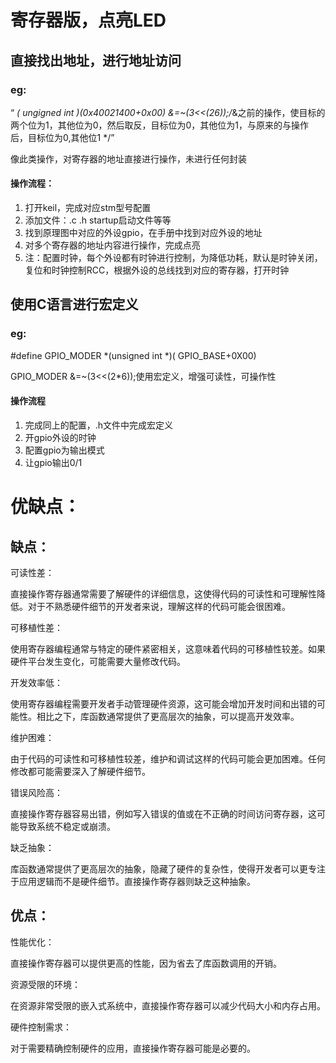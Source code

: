 # 寄存器版，点亮LED
## 直接找出地址，进行地址访问
### eg:
“	*( ungigned int *)(0x40021400+0x00) &=~(3<<(2*6));/*&之前的操作，使目标的两个位为1，其他位为0，然后取反，目标位为0，其他位为1，与原来的与操作后，目标位为0,其他位1 */”

像此类操作，对寄存器的地址直接进行操作，未进行任何封装

#### 操作流程：
1. 打开keil，完成对应stm型号配置
2. 添加文件：.c .h startup启动文件等等
3. 找到原理图中对应的外设gpio，在手册中找到对应外设的地址
4. 对多个寄存器的地址内容进行操作，完成点亮
5. 注：配置时钟，每个外设都有时钟进行控制，为降低功耗，默认是时钟关闭，
   复位和时钟控制RCC，根据外设的总线找到对应的寄存器，打开时钟

## 使用C语言进行宏定义
### eg:
#define GPIO_MODER  *(unsigned int *)( GPIO_BASE+0X00)

GPIO_MODER &=~(3<<(2*6));使用宏定义，增强可读性，可操作性

#### 操作流程

1. 完成同上的配置，.h文件中完成宏定义
2. 开gpio外设的时钟
3. 配置gpio为输出模式
4. 让gpio输出0/1

# 优缺点：
## 缺点：
可读性差：

直接操作寄存器通常需要了解硬件的详细信息，这使得代码的可读性和可理解性降低。对于不熟悉硬件细节的开发者来说，理解这样的代码可能会很困难。

可移植性差：

使用寄存器编程通常与特定的硬件紧密相关，这意味着代码的可移植性较差。如果硬件平台发生变化，可能需要大量修改代码。

开发效率低：

使用寄存器编程需要开发者手动管理硬件资源，这可能会增加开发时间和出错的可能性。相比之下，库函数通常提供了更高层次的抽象，可以提高开发效率。

维护困难：

由于代码的可读性和可移植性较差，维护和调试这样的代码可能会更加困难。任何修改都可能需要深入了解硬件细节。

错误风险高：

直接操作寄存器容易出错，例如写入错误的值或在不正确的时间访问寄存器，这可能导致系统不稳定或崩溃。

缺乏抽象：

库函数通常提供了更高层次的抽象，隐藏了硬件的复杂性，使得开发者可以更专注于应用逻辑而不是硬件细节。直接操作寄存器则缺乏这种抽象。

## 优点：

性能优化：

直接操作寄存器可以提供更高的性能，因为省去了库函数调用的开销。

资源受限的环境：

在资源非常受限的嵌入式系统中，直接操作寄存器可以减少代码大小和内存占用。

硬件控制需求：

对于需要精确控制硬件的应用，直接操作寄存器可能是必要的。


